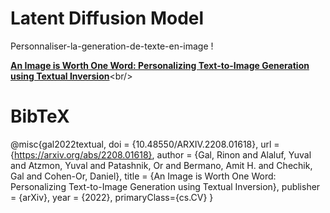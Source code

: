 # Latent Diffusion Model 

Personnaliser-la-generation-de-texte-en-image !

[**An Image is Worth One Word: Personalizing Text-to-Image Generation using Textual Inversion**]([https://arxiv.org/abs/2112.10752](https://arxiv.org/abs/2208.01618)https://arxiv.org/abs/2208.01618)<br/>

# BibTeX

@misc{gal2022textual,
      doi = {10.48550/ARXIV.2208.01618},
      url = {https://arxiv.org/abs/2208.01618},
      author = {Gal, Rinon and Alaluf, Yuval and Atzmon, Yuval and Patashnik, Or and Bermano, Amit H. and Chechik, Gal and Cohen-Or, Daniel},
      title = {An Image is Worth One Word: Personalizing Text-to-Image Generation using Textual Inversion},
      publisher = {arXiv},
      year = {2022},
      primaryClass={cs.CV}
}
